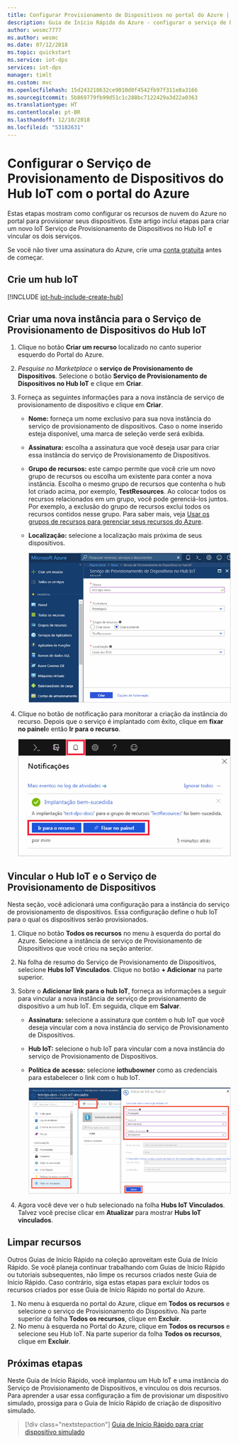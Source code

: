 ```yaml
---
title: Configurar Provisionamento de Dispositivos no portal do Azure | Microsoft Docs
description: Guia de Início Rápido do Azure - configurar o serviço de Provisionamento de Dispositivos do Hub IoT do Azure no Portal do Azure
author: wesmc7777
ms.author: wesmc
ms.date: 07/12/2018
ms.topic: quickstart
ms.service: iot-dps
services: iot-dps
manager: timlt
ms.custom: mvc
ms.openlocfilehash: 15d243218632ce9010d0f4542fb97f311e8a3166
ms.sourcegitcommit: 5b869779fb99d51c1c288bc7122429a3d22a0363
ms.translationtype: HT
ms.contentlocale: pt-BR
ms.lasthandoff: 12/10/2018
ms.locfileid: "53182631"
---
```

# <a name="set-up-the-iot-hub-device-provisioning-service-with-the-azure-portal"></a>Configurar o Serviço de Provisionamento de Dispositivos do Hub IoT com o portal do Azure

Estas etapas mostram como configurar os recursos de nuvem do Azure no portal para provisionar seus dispositivos. Este artigo inclui etapas para criar um novo IoT Serviço de Provisionamento de Dispositivos no Hub IoT e vincular os dois serviços. 

Se você não tiver uma assinatura do Azure, crie uma [conta gratuita](https://azure.microsoft.com/free/?WT.mc_id=A261C142F) antes de começar.


## <a name="create-an-iot-hub"></a>Crie um hub IoT

[!INCLUDE [iot-hub-include-create-hub](../../includes/iot-hub-include-create-hub.md)]


## <a name="create-a-new-instance-for-the-iot-hub-device-provisioning-service"></a>Criar uma nova instância para o Serviço de Provisionamento de Dispositivos do Hub IoT

1. Clique no botão **Criar um recurso** localizado no canto superior esquerdo do Portal do Azure.

2. *Pesquise no Marketplace* o **serviço de Provisionamento de Dispositivos**. Selecione o botão **Serviço de Provisionamento de Dispositivos no Hub IoT** e clique em **Criar**. 

3. Forneça as seguintes informações para a nova instância de serviço de provisionamento de dispositivo e clique em **Criar**.

    * **Nome:** forneça um nome exclusivo para sua nova instância do serviço de provisionamento de dispositivos. Caso o nome inserido esteja disponível, uma marca de seleção verde será exibida.
    * **Assinatura:** escolha a assinatura que você deseja usar para criar essa instância do serviço de Provisionamento de Dispositivos.
    * **Grupo de recursos:** este campo permite que você crie um novo grupo de recursos ou escolha um existente para conter a nova instância. Escolha o mesmo grupo de recursos que contenha o hub Iot criado acima, por exemplo, **TestResources**. Ao colocar todos os recursos relacionados em um grupo, você pode gerenciá-los juntos. Por exemplo, a exclusão do grupo de recursos exclui todos os recursos contidos nesse grupo. Para saber mais, veja [Usar os grupos de recursos para gerenciar seus recursos do Azure](../azure-resource-manager/resource-group-portal.md).
    * **Localização:** selecione a localização mais próxima de seus dispositivos.

      ![Inserir as informações básicas sobre sua instância do Serviço Provisionamento de Dispositivos na folha do portal](./media/quick-setup-auto-provision/create-iot-dps-portal.png)  

4. Clique no botão de notificação para monitorar a criação da instância do recurso. Depois que o serviço é implantado com êxito, clique em **fixar no painel**e então **Ir para o recurso**.

    ![Monitorar a notificação de implantação](./media/quick-setup-auto-provision/pin-to-dashboard.png)

## <a name="link-the-iot-hub-and-your-device-provisioning-service"></a>Vincular o Hub IoT e o Serviço de Provisionamento de Dispositivos

Nesta seção, você adicionará uma configuração para a instância do serviço de provisionamento de dispositivos. Essa configuração define o hub IoT para o qual os dispositivos serão provisionados.

1. Clique no botão **Todos os recursos** no menu à esquerda do portal do Azure. Selecione a instância de serviço de Provisionamento de Dispositivos que você criou na seção anterior.  

2. Na folha de resumo do Serviço de Provisionamento de Dispositivos, selecione **Hubs IoT Vinculados**. Clique no botão **+ Adicionar** na parte superior. 

3. Sobre o **Adicionar link para o hub IoT**, forneça as informações a seguir para vincular a nova instância de serviço de provisionamento de dispositivo a um hub IoT. Em seguida, clique em **Salvar**. 

    * **Assinatura:** selecione a assinatura que contém o hub IoT que você deseja vincular com a nova instância do serviço de Provisionamento de Dispositivos.
    * **Hub IoT:** selecione o hub IoT para vincular com a nova instância do serviço de Provisionamento de Dispositivos.
    * **Política de acesso:** selecione **iothubowner** como as credenciais para estabelecer o link com o hub IoT.  

      ![Vincular o nome do hub para vincular à instância do serviço de Provisionamento de Dispositivos na folha do portal](./media/quick-setup-auto-provision/link-iot-hub-to-dps-portal.png)  

3. Agora você deve ver o hub selecionado na folha **Hubs IoT Vinculados**. Talvez você precise clicar em **Atualizar** para mostrar **Hubs IoT vinculados**.



## <a name="clean-up-resources"></a>Limpar recursos

Outros Guias de Início Rápido na coleção aproveitam este Guia de Início Rápido. Se você planeja continuar trabalhando com Guias de Início Rápido ou tutoriais subsequentes, não limpe os recursos criados neste Guia de Início Rápido. Caso contrário, siga estas etapas para excluir todos os recursos criados por esse Guia de Início Rápido no portal do Azure.

1. No menu à esquerda no portal do Azure, clique em **Todos os recursos** e selecione o serviço de Provisionamento do Dispositivo. Na parte superior da folha **Todos os recursos**, clique em **Excluir**.  
2. No menu à esquerda no Portal do Azure, clique em **Todos os recursos** e selecione seu Hub IoT. Na parte superior da folha **Todos os recursos**, clique em **Excluir**.  

## <a name="next-steps"></a>Próximas etapas

Neste Guia de Início Rápido, você implantou um Hub IoT e uma instância do Serviço de Provisionamento de Dispositivos, e vinculou os dois recursos. Para aprender a usar essa configuração a fim de provisionar um dispositivo simulado, prossiga para o Guia de Início Rápido de criação de dispositivo simulado.

> [!div class="nextstepaction"]
> [Guia de Início Rápido para criar dispositivo simulado](./quick-create-simulated-device.md)

